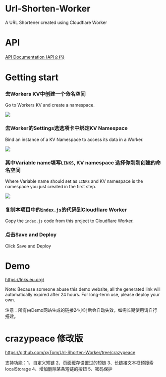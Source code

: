 # Url-Shorten-Worker 
A URL Shortener created using Cloudflare Worker

# API

[API Documentation (API文档)](docs/API.md)

# Getting start
### 去Workers KV中创建一个命名空间

Go to Workers KV and create a namespace.

![](docs/kv_create_namespace.png)

### 去Worker的Settings选选项卡中绑定KV Namespace

Bind an instance of a KV Namespace to access its data in a Worker.

![](docs/worker_settings.jpg)

### 其中Variable name填写`LINKS`, KV namespace 选择你刚刚创建的命名空间

Where Variable name should set as `LINKS` and KV namespace is the namespace you just created in the first step.

![](docs/worker_kv_binding.png)

### 复制本项目中的`index.js`的代码到Cloudflare Worker 

Copy the `index.js` code from this project to Cloudflare Worker. 

### 点击Save and Deploy

Click Save and Deploy

# Demo
https://lnks.eu.org/

Note: Because someone abuse this demo website, all the generated link will automatically expired after 24 hours. For long-term use, please deploy your own.

注意：所有由Demo网站生成的链接24小时后会自动失效，如需长期使用请自行搭建。

# crazypeace 修改版

https://github.com/xyTom/Url-Shorten-Worker/tree/crazypeace

支持功能：1、自定义短链 2、页面缓存设置过的短链 3、长链接文本框预搜索localStorage 4、增加删除某条短链的按钮 5、密码保护
